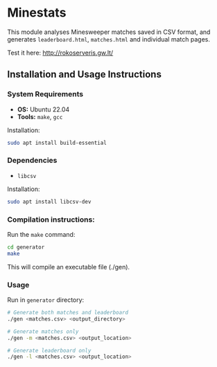 # Minestats

This module analyses Minesweeper matches saved in CSV format, and generates `leaderboard.html`, `matches.html` and individual match pages.

Test it here: http://rokoserveris.gw.lt/

## Installation and Usage Instructions

### System Requirements

- **OS:** Ubuntu 22.04
- **Tools:** `make`, `gcc`
  
Installation:
```bash
sudo apt install build-essential
```
### Dependencies
- `libcsv`

Installation:
```bash
sudo apt install libcsv-dev
```

### Compilation instructions:

Run the `make` command:

```bash
cd generator
make
```

This will compile an executable file (./gen).

### Usage
Run in `generator` directory:
```bash
# Generate both matches and leaderboard
./gen <matches.csv> <output_directory>

# Generate matches only
./gen -m <matches.csv> <output_location>

# Generate leaderboard only
./gen -l <matches.csv> <output_location>
```
